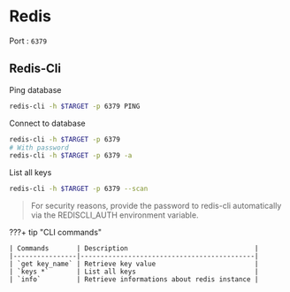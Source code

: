 # Redis

Port : `6379`

## Redis-Cli

Ping database

```bash
redis-cli -h $TARGET -p 6379 PING
```

Connect to database

```bash
redis-cli -h $TARGET -p 6379
# With password
redis-cli -h $TARGET -p 6379 -a
```

List all keys

```bash
redis-cli -h $TARGET -p 6379 --scan
```

> For security reasons, provide the password to redis-cli automatically via the REDISCLI_AUTH environment variable.

???+ tip "CLI commands"

    | Commands       | Description                                |
    |----------------|--------------------------------------------|
    | `get key_name` | Retrieve key value                         |
    | `keys *`       | List all keys                              |
    | `info`         | Retrieve informations about redis instance |
